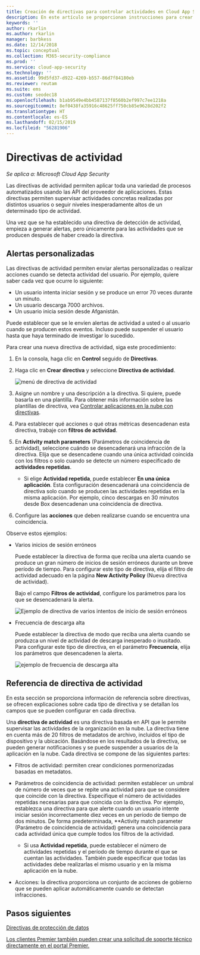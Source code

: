 ```yaml
---
title: Creación de directivas para controlar actividades en Cloud App Security
description: En este artículo se proporcionan instrucciones para crear directivas de actividad y trabajar con ellas.
keywords: ''
author: rkarlin
ms.author: rkarlin
manager: barbkess
ms.date: 12/14/2018
ms.topic: conceptual
ms.collection: M365-security-compliance
ms.prod: ''
ms.service: cloud-app-security
ms.technology: ''
ms.assetid: 99d5fd37-d922-4269-b557-86d7f84180eb
ms.reviewer: reutam
ms.suite: ems
ms.custom: seodec18
ms.openlocfilehash: b1ab9549e4bb4587137f8560b2ef997c7ee1218a
ms.sourcegitcommit: 8ef0438fa35916c48625ff750cb85e9628d202f2
ms.translationtype: HT
ms.contentlocale: es-ES
ms.lasthandoff: 02/15/2019
ms.locfileid: "56281906"
---
```

# <a name="activity-policies"></a>Directivas de actividad

*Se aplica a: Microsoft Cloud App Security*

Las directivas de actividad permiten aplicar toda una variedad de procesos automatizados usando las API del proveedor de aplicaciones. Estas directivas permiten supervisar actividades concretas realizadas por distintos usuarios o seguir niveles inesperadamente altos de un determinado tipo de actividad.  
  
Una vez que se ha establecido una directiva de detección de actividad, empieza a generar alertas, pero únicamente para las actividades que se producen después de haber creado la directiva.
  
  
## <a name="custom-alerts"></a>Alertas personalizadas  

Las directivas de actividad permiten enviar alertas personalizadas o realizar acciones cuando se detecta actividad del usuario. Por ejemplo, quiere saber cada vez que ocurre lo siguiente:

- Un usuario intenta iniciar sesión y se produce un error 70 veces durante un minuto.
- Un usuario descarga 7000 archivos.
- Un usuario inicia sesión desde Afganistán.

Puede establecer que se le envíen alertas de actividad a usted o al usuario cuando se producen estos eventos. Incluso puede suspender el usuario hasta que haya terminado de investigar lo sucedido.  
  
Para crear una nueva directiva de actividad, siga este procedimiento:  
  
1. En la consola, haga clic en **Control** seguido de **Directivas**.  
  
2. Haga clic en **Crear directiva** y seleccione **Directiva de actividad**.  
  
     ![menú de directiva de actividad](./media/activity-policy-menu.png "menú de directiva de actividad")  
  
3. Asigne un nombre y una descripción a la directiva. Si quiere, puede basarla en una plantilla. Para obtener más información sobre las plantillas de directiva, vea [Controlar aplicaciones en la nube con directivas](control-cloud-apps-with-policies.md).  
  
4. Para establecer qué acciones o qué otras métricas desencadenan esta directiva, trabaje con **filtros de actividad**.  
  
5. En **Activity match parameters** (Parámetros de coincidencia de actividad), seleccione cuándo se desencadenará una infracción de la directiva. Elija que se desencadene cuando una única actividad coincida con los filtros o solo cuando se detecte un número especificado de **actividades repetidas**.  
    - Si elige **Actividad repetida**, puede establecer **En una única aplicación**. Esta configuración desencadenará una coincidencia de directiva solo cuando se producen las actividades repetidas en la misma aplicación. Por ejemplo, cinco descargas en 30 minutos desde Box desencadenan una coincidencia de directiva.  
  
6. Configure las **acciones** que deben realizarse cuando se encuentra una coincidencia.  
  
Observe estos ejemplos:  
  
- Varios inicios de sesión erróneos  
  
     Puede establecer la directiva de forma que reciba una alerta cuando se produce un gran número de inicios de sesión erróneos durante un breve período de tiempo. Para configurar este tipo de directiva, elija el filtro de actividad adecuado en la página **New Activity Policy** (Nueva directiva de actividad).  
  
     Bajo el campo **Filtros de actividad**, configure los parámetros para los que se desencadenará la alerta.  
  
     ![Ejemplo de directiva de varios intentos de inicio de sesión erróneos](./media/multiple-failed-log-on-attempts-policy-example.png "ejemplo de directiva de varios intentos de inicio de sesión erróneos")  
  
- Frecuencia de descarga alta  
  
     Puede establecer la directiva de modo que reciba una alerta cuando se produzca un nivel de actividad de descarga inesperado o inusitado. Para configurar este tipo de directiva, en el parámetro **Frecuencia**, elija los parámetros que desencadenen la alerta.  
  
     ![ejemplo de frecuencia de descarga alta](./media/high-download-rate-example.png "ejemplo de frecuencia de descarga alta")  
  
  
## <a name="activity-policy-reference"></a>Referencia de directiva de actividad  

En esta sección se proporciona información de referencia sobre directivas, se ofrecen explicaciones sobre cada tipo de directiva y se detallan los campos que se pueden configurar en cada directiva.  
  
Una **directiva de actividad** es una directiva basada en API que le permite supervisar las actividades de la organización en la nube. La directiva tiene en cuenta más de 20 filtros de metadatos de archivo, incluidos el tipo de dispositivo y la ubicación. Basándose en los resultados de la directiva, se pueden generar notificaciones y se puede suspender a usuarios de la aplicación en la nube.
Cada directiva se compone de las siguientes partes:  
  
- Filtros de actividad: permiten crear condiciones pormenorizadas basadas en metadatos.  
  
- Parámetros de coincidencia de actividad: permiten establecer un umbral de número de veces que se repite una actividad para que se considere que coincide con la directiva.  Especifique el número de actividades repetidas necesarias para que coincida con la directiva. Por ejemplo, establezca una directiva para que alerte cuando un usuario intente iniciar sesión incorrectamente diez veces en un período de tiempo de dos minutos. De forma predeterminada, **Activity match parameter (Parámetro de coincidencia de actividad) genera una coincidencia para cada actividad única que cumple todos los filtros de la actividad.

  - Si usa **Actividad repetida**, puede establecer el número de actividades repetidas y el período de tiempo durante el que se cuentan las actividades. También puede especificar que todas las actividades debe realizarlas el mismo usuario y en la misma aplicación en la nube.  
  
  
- Acciones: la directiva proporciona un conjunto de acciones de gobierno que se pueden aplicar automáticamente cuando se detectan infracciones.  
  
## <a name="next-steps"></a>Pasos siguientes
  
[Directivas de protección de datos](data-protection-policies.md)

[Los clientes Premier también pueden crear una solicitud de soporte técnico directamente en el portal Premier.](https://premier.microsoft.com/)  
  
